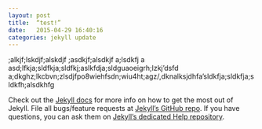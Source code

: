 ```yaml
---
layout: post
title:  “test!”
date:   2015-04-29 16:40:16
categories: jekyll update
---
```

;alkjf;lskdjf;alskdjf ;asdkjf;alsdkjf a;lsdkfj a
asd;lfkja;sldfkja;sldfkj;aslkfdja;sldguaoeigrh;lzkj’dsfd
a;dkghz;lkcbvn;zlsdjfpo8wiehfsdn;wiu4ht;agz/,dknalksjdhfa’sldkfja;sldkfja;sldkfh;alsdkhfg

Check out the [Jekyll docs][jekyll] for more info on how to get the most out of Jekyll. File all bugs/feature requests at [Jekyll’s GitHub repo][jekyll-gh]. If you have questions, you can ask them on [Jekyll’s dedicated Help repository][jekyll-help].

[jekyll]:      http://jekyllrb.com
[jekyll-gh]:   https://github.com/jekyll/jekyll
[jekyll-help]: https://github.com/jekyll/jekyll-help
